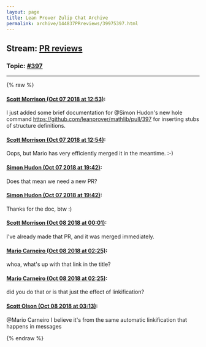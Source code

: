```yaml
---
layout: page
title: Lean Prover Zulip Chat Archive 
permalink: archive/144837PRreviews/39975397.html
---
```


## Stream: [PR reviews](index.html)
### Topic: [#397](39975397.html)

---


{% raw %}
#### [ Scott Morrison (Oct 07 2018 at 12:53)](https://leanprover.zulipchat.com/#narrow/stream/144837-PR%20reviews/topic/%23397/near/135348355):
<p>I just added some brief documentation for <span class="user-mention" data-user-id="110026">@Simon Hudon</span>'s new hole command <a href="https://github.com/leanprover/mathlib/pull/397" target="_blank" title="https://github.com/leanprover/mathlib/pull/397">https://github.com/leanprover/mathlib/pull/397</a> for inserting stubs of structure definitions.</p>

#### [ Scott Morrison (Oct 07 2018 at 12:54)](https://leanprover.zulipchat.com/#narrow/stream/144837-PR%20reviews/topic/%23397/near/135348394):
<p>Oops, but Mario has very efficiently merged it in the meantime. :-)</p>

#### [ Simon Hudon (Oct 07 2018 at 19:42)](https://leanprover.zulipchat.com/#narrow/stream/144837-PR%20reviews/topic/%23397/near/135360134):
<p>Does that mean we need a new PR?</p>

#### [ Simon Hudon (Oct 07 2018 at 19:42)](https://leanprover.zulipchat.com/#narrow/stream/144837-PR%20reviews/topic/%23397/near/135360136):
<p>Thanks for the doc, btw :)</p>

#### [ Scott Morrison (Oct 08 2018 at 00:01)](https://leanprover.zulipchat.com/#narrow/stream/144837-PR%20reviews/topic/%23397/near/135367398):
<p>I've already made that PR, and it was merged immediately.</p>

#### [ Mario Carneiro (Oct 08 2018 at 02:25)](https://leanprover.zulipchat.com/#narrow/stream/144837-PR%20reviews/topic/%23397/near/135371793):
<p>whoa, what's up with that link in the title?</p>

#### [ Mario Carneiro (Oct 08 2018 at 02:25)](https://leanprover.zulipchat.com/#narrow/stream/144837-PR%20reviews/topic/%23397/near/135371796):
<p>did you do that or is that just the effect of linkification?</p>

#### [ Scott Olson (Oct 08 2018 at 03:13)](https://leanprover.zulipchat.com/#narrow/stream/144837-PR%20reviews/topic/%23397/near/135373271):
<p><span class="user-mention" data-user-id="110049">@Mario Carneiro</span> I believe it's from the same automatic linkification that happens in messages</p>


{% endraw %}
